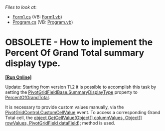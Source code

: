 <!-- default file list -->
*Files to look at*:

* [Form1.cs](./CS/WindowsApplication21/Form1.cs) (VB: [Form1.vb](./VB/WindowsApplication21/Form1.vb))
* [Program.cs](./CS/WindowsApplication21/Program.cs) (VB: [Program.vb](./VB/WindowsApplication21/Program.vb))
<!-- default file list end -->
# OBSOLETE - How to implement the Percent Of Grand Total summary display type.
<!-- run online -->
**[[Run Online]](https://codecentral.devexpress.com/e3026)**
<!-- run online end -->


<p>Update: Starting from version 11.2 it is possible to accomplish this task by setting the <a href="http://documentation.devexpress.com/#CoreLibraries/DevExpressXtraPivotGridPivotGridFieldBase_SummaryDisplayTypetopic"><u>PivotGridFieldBase.SummaryDisplayType</u></a> property to <a href="http://documentation.devexpress.com/#CoreLibraries/DevExpressDataPivotGridPivotSummaryDisplayTypeEnumtopic"><u>PercentOfGrandTotal</u></a>.</p><p>It is necessary to provide custom values manually, via the <a href="http://documentation.devexpress.com/#WindowsForms/DevExpressXtraPivotGridPivotGridControl_CustomCellValuetopic"><u>PivotGridControl.CustomCellValue</u></a> event. To access a corresponding Grand Total cell, the <a href="http://documentation.devexpress.com/#WindowsForms/DevExpressXtraPivotGridPivotCellBaseEventArgs_GetCellValuetopic"><u>object GetCellValue(Object[] columnValues, Object[] rowValues, PivotGridField dataField);</u></a> method is used.</p>

<br/>


